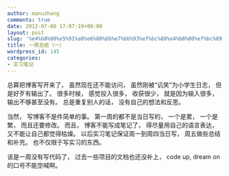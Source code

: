 ```yaml
---
author: manuzhang
comments: true
date: 2012-07-08 17:07:19+00:00
layout: post
slug: '%e4%b8%80%e5%91%a8%e6%80%bb%e7%bb%93%ef%bc%88%e4%b8%80%ef%bc%89'
title: 一周总结（一）
wordpress_id: 145
categories:
- 实习笔记
---
```


总算把博客写开来了， 虽然现在还不能访问， 虽然刚被“讥笑”为小学生日志， 但是好歹有输出了。 很多时候， 感觉投入很多， 收获很少， 就是因为输入很多， 输出不够甚至没有。 总是重复别人的话， 没有自己的想法和反思。





当然， 写博客不是件简单的事。 第一周的都不是当日写的， 一个是累， 一个是繁， 而且还要修改。 而且， 博客不能写成笔记了， 得尽量用自己的语言表达， 又不能让自己都觉得枯燥。 以后实习笔记保证周一到周四当日写， 周五做些总结和补充。 也不仅限于写实习的东西。





该是一周没有写代码了， 过去一些项目的文档也还没补上， code up, dream on 的口号不能空喊啊。



